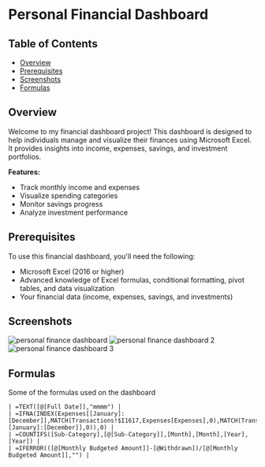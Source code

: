 # Personal Financial Dashboard

## Table of Contents

- [Overview](#overview)
- [Prerequisites](#prerequisites)
- [Screenshots](#screenshots)
- [Formulas](#formulas)


## Overview

Welcome to my financial dashboard project! This dashboard is designed to help individuals manage and visualize their finances using Microsoft Excel. It provides insights into income, expenses, savings, and investment portfolios.

**Features:**
- Track monthly income and expenses
- Visualize spending categories
- Monitor savings progress
- Analyze investment performance

## Prerequisites

To use this financial dashboard, you'll need the following:

- Microsoft Excel (2016 or higher)
- Advanced knowledge of Excel formulas, conditional formatting, pivot tables, and data visualization
- Your financial data (income, expenses, savings, and investments)

## Screenshots

![personal finance dashboard](https://github.com/thuku-tmn/Martin-Thuku-Njau_portfolio/assets/154747025/d5a3dad5-2181-46c0-b0cd-61b4707a45b0)
![personal finance dashboard 2](https://github.com/thuku-tmn/Martin-Thuku-Njau_portfolio/assets/154747025/f65f3f49-a2a9-4d50-bfb8-bcc3a16af58e)
![personal finance dashboard 3](https://github.com/thuku-tmn/Martin-Thuku-Njau_portfolio/assets/154747025/39790e97-3324-4dc2-850c-de48b92fc580)

## Formulas

Some of the formulas used on the dashboard

```
| =TEXT([@[Full Date]],"mmmm") |
| =IFNA(INDEX(Expenses[[January]:[December]],MATCH(Transactions!$I1617,Expenses[Expenses],0),MATCH(Transactions!$B1617,Expenses[[#Headers],[January]:[December]],0)),0) |
| =COUNTIFS([Sub-Category],[@[Sub-Category]],[Month],[Month],[Year],[Year]) |
| =IFERROR(([@[Monthly Budgeted Amount]]-[@Withdrawn])/[@[Monthly Budgeted Amount]],"") |


